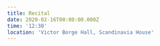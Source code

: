 ```yaml
---
title: Recital
date: 2020-02-16T00:00:00.000Z
time: '12:30'
location: 'Victor Borge Hall, Scandinavia House'
---
```

